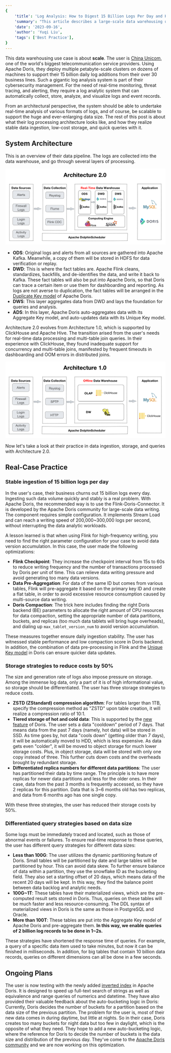 ```yaml
---
{
    'title': 'Log Analysis: How to Digest 15 Billion Logs Per Day and Keep Big Queries Within 1 Second',
    'summary': "This article describes a large-scale data warehousing use case to provide reference for data engineers who are looking for log analytic solutions. It introduces the log processing architecture and real case practice in data ingestion, storage, and queries.",
    'date': '2023-09-16',
    'author': 'Yuqi Liu',
    'tags': ['Best Practice'],
}
---
```


<!-- 
Licensed to the Apache Software Foundation (ASF) under one
or more contributor license agreements.  See the NOTICE file
distributed with this work for additional information
regarding copyright ownership.  The ASF licenses this file
to you under the Apache License, Version 2.0 (the
"License"); you may not use this file except in compliance
with the License.  You may obtain a copy of the License at

  http://www.apache.org/licenses/LICENSE-2.0

Unless required by applicable law or agreed to in writing,
software distributed under the License is distributed on an
"AS IS" BASIS, WITHOUT WARRANTIES OR CONDITIONS OF ANY
KIND, either express or implied.  See the License for the
specific language governing permissions and limitations
under the License.
-->



This data warehousing use case is about **scale**. The user is [China Unicom](https://en.wikipedia.org/wiki/China_Unicom), one of the world's biggest telecommunication service providers. Using Apache Doris, they deploy multiple petabyte-scale clusters on dozens of machines to support their 15 billion daily log additions from their over 30 business lines. Such a gigantic log analysis system is part of their cybersecurity management. For the need of real-time monitoring, threat tracing, and alerting, they require a log analytic system that can automatically collect, store, analyze, and visualize logs and event records.

From an architectural perspective, the system should be able to undertake real-time analysis of various formats of logs, and of course, be scalable to support the huge and ever-enlarging data size. The rest of this post is about what their log processing architecture looks like, and how they realize stable data ingestion, low-cost storage, and quick queries with it.

## System Architecture

This is an overview of their data pipeline. The logs are collected into the data warehouse, and go through several layers of processing.

![real-time-data-warehouse-2.0](../static/images/Unicom-1.png)

- **ODS**: Original logs and alerts from all sources are gathered into Apache Kafka. Meanwhile, a copy of them will be stored in HDFS for data verification or replay.
- **DWD**: This is where the fact tables are. Apache Flink cleans, standardizes, backfills, and de-identifies the data, and write it back to Kafka. These fact tables will also be put into Apache Doris, so that Doris can trace a certain item or use them for dashboarding and reporting. As logs are not averse to duplication, the fact tables will be arranged in the [Duplicate Key model](https://doris.apache.org/docs/dev/data-table/data-model#duplicate-model) of Apache Doris.  
- **DWS**: This layer aggregates data from DWD and lays the foundation for queries and analysis.
- **ADS**: In this layer, Apache Doris auto-aggregates data with its Aggregate Key model, and auto-updates data with its Unique Key model. 

Architecture 2.0 evolves from Architecture 1.0, which is supported by ClickHouse and Apache Hive. The transition arised from the user's needs for real-time data processing and multi-table join queries. In their experience with ClickHouse, they found inadequate support for concurrency and multi-table joins, manifested by frequent timeouts in dashboarding and OOM errors in distributed joins.

![real-time-data-warehouse-1.0](../static/images/Unicom-2.png)

Now let's take a look at their practice in data ingestion, storage, and queries with Architecture 2.0.

## Real-Case Practice

### Stable ingestion of 15 billion logs per day

In the user's case, their business churns out 15 billion logs every day. Ingesting such data volume quickly and stably is a real problem. With Apache Doris, the recommended way is to use the Flink-Doris-Connector. It is developed by the Apache Doris community for large-scale data writing. The component requires simple configuration. It implements Stream Load and can reach a writing speed of 200,000~300,000 logs per second, without interrupting the data analytic workloads.

A lesson learned is that when using Flink for high-frequency writing, you need to find the right parameter configuration for your case to avoid data version accumulation. In this case, the user made the following optimizations:

- **Flink Checkpoint**: They increase the checkpoint interval from 15s to 60s to reduce writing frequency and the number of transactions processed by Doris per unit of time. This can relieve data writing pressure and avoid generating too many data versions.
- **Data Pre-Aggregation**: For data of the same ID but comes from various tables, Flink will pre-aggregate it based on the primary key ID and create a flat table, in order to avoid excessive resource consumption caused by multi-source data writing.
- **Doris Compaction**: The trick here includes finding the right Doris backend (BE) parameters to allocate the right amount of CPU resources for data compaction, setting the appropriate number of data partitions, buckets, and replicas (too much data tablets will bring huge overheads), and dialing up `max_tablet_version_num` to avoid version accumulation.

These measures together ensure daily ingestion stability. The user has witnessed stable performance and low compaction score in Doris backend. In addition, the combination of data pre-processing in Flink and the [Unique Key model](https://doris.apache.org/docs/dev/data-table/data-model#unique-model) in Doris can ensure quicker data updates.

### Storage strategies to reduce costs by 50%

The size and generation rate of logs also impose pressure on storage. Among the immense log data, only a part of it is of high informational value, so storage should be differentiated. The user has three storage strategies to reduce costs. 

- **ZSTD (ZStandard) compression algorithm**: For tables larger than 1TB, specify the compression method as "ZSTD" upon table creation, it will realize a compression ratio of 10:1. 
- **Tiered storage of hot and cold data**: This is supported by the [new feature](https://blog.devgenius.io/hot-cold-data-separation-what-why-and-how-5f7c73e7a3cf) of Doris. The user sets a data "cooldown" period of 7 days. That means data from the past 7 days (namely, hot data) will be stored in SSD. As time goes by, hot data "cools down" (getting older than 7 days), it will be automatically moved to HDD, which is less expensive. As data gets even "colder", it will be moved to object storage for much lower storage costs. Plus, in object storage, data will be stored with only one copy instead of three. This further cuts down costs and the overheads brought by redundant storage. 
- **Differentiated replica numbers for different data partitions**: The user has partitioned their data by time range. The principle is to have more replicas for newer data partitions and less for the older ones. In their case, data from the past 3 months is frequently accessed, so they have 2 replicas for this partition. Data that is 3~6 months old has two replicas, and data from 6 months ago has one single copy. 

With these three strategies, the user has reduced their storage costs by 50%.

### Differentiated query strategies based on data size

Some logs must be immediately traced and located, such as those of abnormal events or failures. To ensure real-time response to these queries, the user has different query strategies for different data sizes:

- **Less than 100G**: The user utilizes the dynamic partitioning feature of Doris. Small tables will be partitioned by date and large tables will be partitioned by hour. This can avoid data skew. To further ensure balance of data within a partition, they use the snowflake ID as the bucketing field. They also set a starting offset of 20 days, which means data of the recent 20 days will be kept. In this way, they find the balance point between data backlog and analytic needs.
- **100G~1T**: These tables have their materialized views, which are the pre-computed result sets stored in Doris. Thus, queries on these tables will be much faster and less resource-consuming. The DDL syntax of materialized views in Doris is the same as those in PostgreSQL and Oracle.
- **More than 100T**: These tables are put into the Aggregate Key model of Apache Doris and pre-aggregate them. **In this way, we enable queries of 2 billion log records to be done in 1~2s.** 

These strategies have shortened the response time of queries. For example, a query of a specific data item used to take minutes, but now it can be finished in milliseconds. In addition, for big tables that contain 10 billion data records, queries on different dimensions can all be done in a few seconds.

## Ongoing Plans

The user is now testing with the newly added [inverted index](https://doris.apache.org/docs/dev/data-table/index/inverted-index?_highlight=inverted) in Apache Doris. It is designed to speed up full-text search of strings as well as equivalence and range queries of numerics and datetime. They have also provided their valuable feedback about the auto-bucketing logic in Doris: Currently, Doris decides the number of buckets for a partition  based on the data size of the previous partition. The problem for the user is, most of their new data comes in during daytime, but little at nights. So in their case, Doris creates too many buckets for night data but too few in daylight, which is the opposite of what they need. They hope to add a new auto-bucketing logic, where the reference for Doris to decide the number of buckets is the data size and distribution of the previous day. They've come to the [Apache Doris community](https://join.slack.com/t/apachedoriscommunity/shared_invite/zt-1t3wfymur-0soNPATWQ~gbU8xutFOLog) and we are now working on this optimization. 





